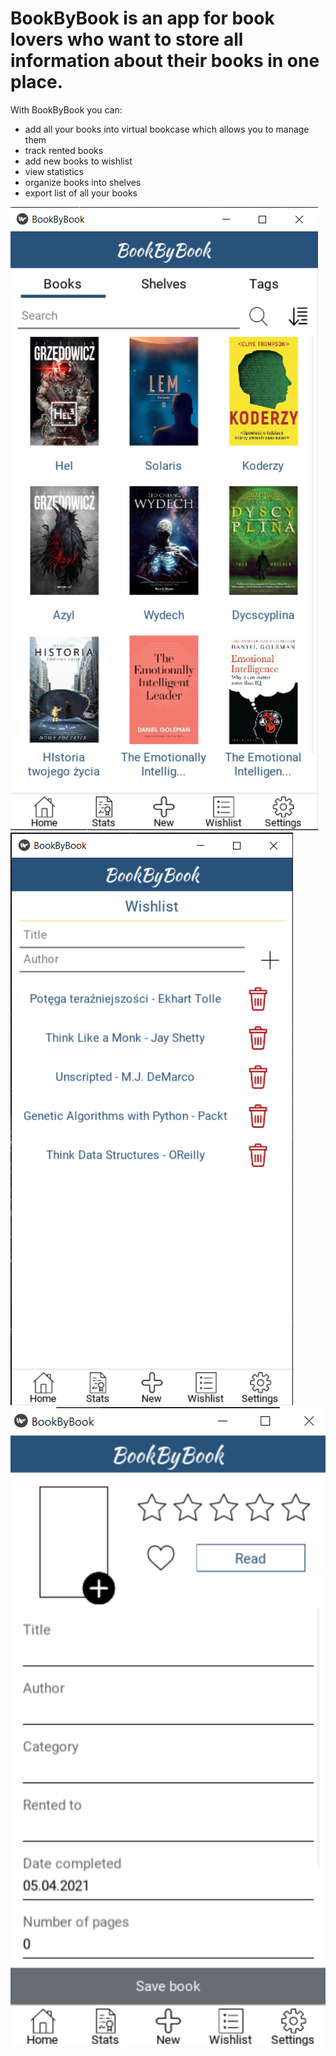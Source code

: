 # BookByBook is an app for book lovers who want to store all information about their books in one place.

With BookByBook you can:
  - add all your books into virtual bookcase which allows you to manage them
  - track rented books
  - add new books to wishlist
  - view statistics
  - organize books into shelves
  - export list of all your books
  
![Screenshot](Screenshots/app_screen1.PNG) ![Screenshot](Screenshots/app_screen2.PNG) ![Screenshot](Screenshots/app_screen3.PNG)

